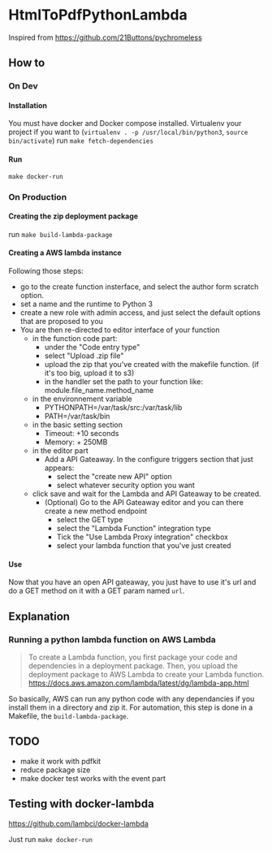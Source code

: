 # HtmlToPdfPythonLambda
Inspired from https://github.com/21Buttons/pychromeless

## How to 
### On Dev
#### Installation
You must have docker and Docker compose installed. 
Virtualenv your project if you want to (`virtualenv . -p /usr/local/bin/python3`, `source bin/activate`)
run `make fetch-dependencies`

#### Run 
`make docker-run`

### On Production
#### Creating the zip deployment package
run `make build-lambda-package`     

#### Creating a AWS lambda instance
Following those steps:
- go to the create function insterface, and select the author form scratch option.
- set a name and the runtime to Python 3
- create a new role with admin access, and just select the default options that are proposed to you
- You are then re-directed to editor interface of your function
    - in the function code part:
        - under the "Code entry type"
        - select "Upload .zip file"
        - upload the zip that you've created with the makefile function. (if it's too big, upload it to s3)
        - in the handler set the path to your function like: module.file_name.method_name
    - in the environnement variable
        - PYTHONPATH=/var/task/src:/var/task/lib
        - PATH=/var/task/bin
    - in the basic setting section
        - Timeout: +10 seconds
        - Memory: + 250MB
    - in the editor part
        - Add a API Gateaway. In the configure triggers section that just appears:
            - select the "create new API" option
            - select whatever security option you want
    - click save and wait for the Lambda and API Gateaway to be created.
        - (Optional) Go to the API Gateaway editor and you can there create a new method endpoint
            - select the GET type
            - select the "Lambda Function" integration type
            - Tick the "Use Lambda Proxy integration" checkbox
            - select your lambda function that you've just created
            
#### Use
Now that you have an open API gateaway, you just have to use it's url and do a GET method on it with a GET param named `url`.

## Explanation
### Running a python lambda function on AWS Lambda
> To create a Lambda function, you first package your code and dependencies in a deployment package. Then, you upload the deployment package to AWS Lambda to create your Lambda function.
> https://docs.aws.amazon.com/lambda/latest/dg/lambda-app.html

So basically, AWS can run any python code with any dependancies if you install them in a directory and zip it. For automation, this step is done in a Makefile, the `build-lambda-package`.

## TODO
- make it work with pdfkit
- reduce package size
- make docker test works with the event part

## Testing with docker-lambda
https://github.com/lambci/docker-lambda

Just run `make docker-run`
